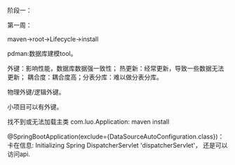 阶段一：

第一周：

maven->root->Lifecycle->install

pdman:数据库建模tool。

外键：影响性能，数据库数据强一致性；
热更新：经常更新，导致一些数据无法更新；
耦合度：耦合度高；分表分库：难以做分表分库。

物理外键/逻辑外键。

小项目可以有外键。

找不到或无法加载主类 com.luo.Application: maven install

@SpringBootApplication(exclude={DataSourceAutoConfiguration.class})：
卡在信息: Initializing Spring DispatcherServlet 'dispatcherServlet'，
还是可以访问api.
